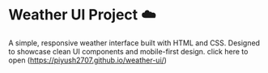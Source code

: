 # Weather UI Project ☁️
A simple, responsive weather interface built with HTML and CSS. Designed to showcase clean UI components and mobile-first design.
click here to open (https://piyush2707.github.io/weather-ui/)
